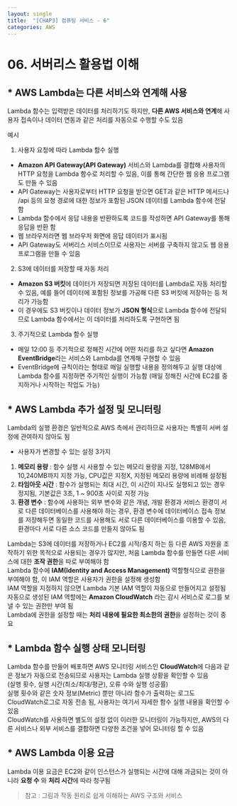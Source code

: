 ```yaml
---
layout: single
title:  "[CHAP3] 컴퓨팅 서비스 - 6"
categories: AWS
---
```


# 06. 서버리스 활용법 이해

## * AWS Lambda는 다른 서비스와 연계해 사용

Lambda 함수는 입력받은 데이터를 처리하기도 하지만, **다른 AWS 서비스와 연계**해 사용자 접속이나 데이터 연동과 같은 처리를 자동으로 수행할 수도 있음  

예시

1. 사용자 요청에 따라 Lambda 함수 실행
  - **Amazon API Gateway(API Gateway)** 서비스와 Lambda를 결합해 사용자의 HTTP 요청을 Lambda 함수로 처리할 수 있음, 이를 통해 간단한 웹 응용 프로그램도 만들 수 있음  
  - API Gateway는 사용자로부터 HTTP 요청을 받으면 GET과 같은 HTTP 메서드나 /api 등의 요청 경로에 대한 정보가 포함된 JSON 데이터를 Lambda 함수에 전달함  
  - Lambda 함수에서 응답 내용을 반환하도록 코드를 작성하면 API Gateway를 통해 응답을 반환 함  
  - 웹 브라우저라면 웹 브라우저 화면에 응답 데이터가 표시됨
  - API Gateway도 서버리스 서비스이므로 사용자는 서버를 구축하지 않고도 웹 응용 프로그램을 만들 수 있음


2. S3에 데이터를 저장할 때 자동 처리
  - **Amazon S3 버킷**에 데이터가 저장되면 저장된 데이터를 Lambda로 자동 처리할 수 있음, 예를 들어 데이터에 포함된 정보를 가공해 다른 S3 버킷에 저장하는 등 처리가 가능함
  - 이 경우에도 S3 버킷이나 데이터 정보가 **JSON 형식**으로 Lambda 함수에 전달되므로 Lambda 함수에서는 이 데이터를 처리하도록 구현하면 됨  


3. 주기적으로 Lambda 함수 실행
  - 매일 12:00 등 주기적으로 정해진 시간에 어떤 처리를 하고 싶다면 **Amazon EventBridge**라는 서비스와 Lambda를 연계해 구현할 수 있음
  - EventBridge에 규칙이라는 형태로 매일 실행할 내용을 정의해두고 실행 대상에 Lambda 함수를 지정하면 주기적인 실행이 가능함 (매일 정해진 시간에 EC2를 중지하거나 시작하는 작업도 가능)


## * AWS Lambda 추가 설정 및 모니터링

Lambda의 실행 환경은 일반적으로 AWS 측에서 관리하므로 사용자는 특별히 서버 설정에 관여하지 않아도 됨

* 사용자가 변경할 수 있는 설정 3가지

1. **메모리 용량** : 함수 실행 시 사용할 수 있는 메모리 용량을 지정, 128MB에서 10,240MB까지 지정 가능, CPU값은 지정X, 지정된 메모리 용량에 비례해 설정됨
2. **타임아웃 시간** : 함수가 실행되는 최대 시간, 이 시간이 지나도 실행되고 있는 경우 정지됨, 기본값은 3초, 1 ~ 900초 사이로 지정 가능
3. **환경 변수** : 함수에 사용하는 외부 변수와 같은 개념, 개발 환경과 서비스 환경이 서로 다른 데이터베이스를 사용해야 하는 경우, 환경 변수에
데이터베이스 접속 정보를 저장해두면 동일한 코드를 사용해도 서로 다른 데이터베이스를 이용할 수 있음, 환경마다 서로 다른 소스 코드를 만들지 않아도 됨

Lambda는 S3에 데이터를 저장하거나 EC2를 시작/중지 하는 등 다른 AWS 자원을 조작하기 위한 목적으로 사용되는 경우가 많지만, 처음 Lambda 함수를 만들면 다른 서비스에 대한 **조작 권한**을 따로 부여해야 함  
Lambda 함수에 **IAM(Identity and Access Management)** 역할형식으로 권한을 부여해야 함, 이 IAM 역할은 사용자가 권한을 설정해 생성함  
IAM 역할을 지정하지 않으면 Lambda 기본 IAM 역할이 자동으로 만들어지고 설정됨  
자동으로 생성된 IAM 역할에는 **Amazon CloudWatch** 라는 감시 서비스로 로그를 보낼 수 있는 권한만 부여 됨  
Lambda에 권한을 설정할 때는 **처리 내용에 필요한 최소한의 권한**을 설정하는 것이 중요  


## * Lambda 함수 실행 상태 모니터링

Lambda 함수를 만들어 배포하면 AWS 모니터링 서비스인 **CloudWatch**에 다음과 같은 정보가 자동으로 전송되므로 사용자는 Lambda 실행 상황을 확인할 수 있음  
(실행 횟수, 실행 시간(최소/최대/평균), 오류 수와 실행 성공률)  
실행 횟수와 같은 숫자 정보(Metric) 뿐만 아니라 함수가 출력하는 로그도 CloudWatch로그로 자동 전송 됨, 사용자는 여기서 자세한 함수 실행 내용을 확인할 수 있음  
CloudWatch를 사용하면 별도의 설정 없이 이러한 모니터링이 가능하지만, AWS의 다른 서비스나 외부 서비스를 결합하면 다양한 조건을 넣어 모니터링 할 수 있음  


## * AWS Lambda 이용 요금

Lambda 이용 요금은 EC2와 같이 인스턴스가 실행되는 시간에 대해 과금되는 것이 아니라 **요청 수** 와 **처리 시간**에 따라 청구됨  


> 참고 : 그림과 작동 원리로 쉽게 이해하는 AWS 구조와 서비스